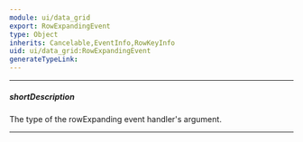 ```yaml
---
module: ui/data_grid
export: RowExpandingEvent
type: Object
inherits: Cancelable,EventInfo,RowKeyInfo
uid: ui/data_grid:RowExpandingEvent
generateTypeLink: 
---
```

---
##### shortDescription
The type of the rowExpanding event handler's argument.

---
<!-- Description goes here -->